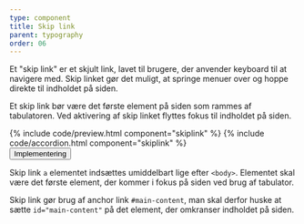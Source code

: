 ```yaml
---
type: component
title: Skip link
parent: typography
order: 06
---
```


<p class="font-lead">Et "skip link" er et skjult link, lavet til brugere, der anvender keyboard til at navigere med. Skip linket gør det muligt, at springe menuer over og hoppe direkte til indholdet på siden.</p>
<p>Et skip link bør være det første element på siden som rammes af tabulatoren. Ved aktivering af skip linket flyttes fokus til indholdet på siden.</p>
{% include code/preview.html component="skiplink" %}
{% include code/accordion.html component="skiplink" %}
<div class="accordion-bordered">
  <button class="button-unstyled accordion-button"
      aria-expanded="false" aria-controls="skipnav-docs-tech">
    Implementering
  </button>
  <div id="skipnav-docs-tech" aria-hidden="true" class="accordion-content">
    <p>Skip link <code>a</code> elementet indsættes umiddelbart lige efter <code>&lt;body&gt;</code>. Elementet skal være det første element, der kommer i fokus på siden ved brug af tabulator.</p>
    <p>Skip link gør brug af anchor link <code>#main-content</code>, man skal derfor huske at sætte <code>id="main-content"</code> på det element, der omkranser indholdet på siden.</p>
  </div>
</div>
